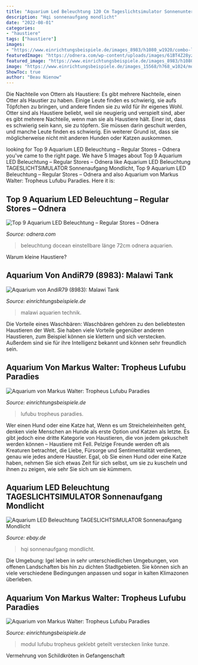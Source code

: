 ```yaml
---
title: "Aquarium Led Beleuchtung 120 Cm Tageslichtsimulator Sonnenuntergang Mondlicht ~ Aquarium Von Markus Walter: Tropheus Lufubu Paradies"
description: "Hqi sonnenaufgang mondlicht"
date: "2022-08-01"
categories:
- "haustiere"
tags: ["haustiere"]
images:
- "https://www.einrichtungsbeispiele.de/images_8983/h1080_w1920/combo-lava-links__1fd61131bd52463b817da7cf700632a4.jpg"
featuredImage: "https://odnera.com/wp-content/uploads/images/61BT4Z28yzL.jpg"
featured_image: "https://www.einrichtungsbeispiele.de/images_8983/h1080_w1920/combo-lava-links__1fd61131bd52463b817da7cf700632a4.jpg"
image: "https://www.einrichtungsbeispiele.de/images_15568/h768_w1024/modul-f__b21d523393c572e85a20b52ad7c42267.jpg"
ShowToc: true
author: "Beau Nienow"
---
```



Die Nachteile von Ottern als Haustiere: Es gibt mehrere Nachteile, einen Otter als Haustier zu haben. Einige Leute finden es schwierig, sie aufs Töpfchen zu bringen, und andere finden sie zu wild für ihr eigenes Wohl.
Otter sind als Haustiere beliebt, weil sie neugierig und verspielt sind, aber es gibt mehrere Nachteile, wenn man sie als Haustiere hält. Einer ist, dass es schwierig sein kann, sie zu töpfern. Sie müssen darin geschult werden, und manche Leute finden es schwierig. Ein weiterer Grund ist, dass sie möglicherweise nicht mit anderen Hunden oder Katzen auskommen.

	

		
looking for Top 9 Aquarium LED Beleuchtung – Regular Stores – Odnera you've came to the right page. We have 5 Images about Top 9 Aquarium LED Beleuchtung – Regular Stores – Odnera like Aquarium LED Beleuchtung TAGESLICHTSIMULATOR Sonnenaufgang Mondlicht, Top 9 Aquarium LED Beleuchtung – Regular Stores – Odnera and also Aquarium von Markus Walter: Tropheus Lufubu Paradies. Here it is:
		
    
## Top 9 Aquarium LED Beleuchtung – Regular Stores – Odnera

<img loading=lazy src="https://odnera.com/wp-content/uploads/images/61BT4Z28yzL.jpg" onerror="this.onerror=null;this.src='https://tse3.mm.bing.net/th?id=OIP.zviLZ2sOzkiRVpEqDJGNtwHaHa&amp;pid=15.1';" alt="Top 9 Aquarium LED Beleuchtung – Regular Stores – Odnera">

_Source: odnera.com_

>beleuchtung docean einstellbare länge 72cm odnera aquarien. 

	

Warum kleine Haustiere?

    
## Aquarium Von AndiR79 (8983): Malawi Tank

<img loading=lazy src="https://www.einrichtungsbeispiele.de/images_8983/h1080_w1920/combo-lava-links__1fd61131bd52463b817da7cf700632a4.jpg" onerror="this.onerror=null;this.src='https://tse2.mm.bing.net/th?id=OIP.LQnm-Je2FxNiK2Awq1oGhQHaFG&amp;pid=15.1';" alt="Aquarium von AndiR79 (8983): Malawi Tank">

_Source: einrichtungsbeispiele.de_

>malawi aquarien technik. 

	

Die Vorteile eines Waschbären:
Waschbären gehören zu den beliebtesten Haustieren der Welt. Sie haben viele Vorteile gegenüber anderen Haustieren, zum Beispiel können sie klettern und sich verstecken. Außerdem sind sie für ihre Intelligenz bekannt und können sehr freundlich sein.

    
## Aquarium Von Markus Walter: Tropheus Lufubu Paradies

<img loading=lazy src="https://www.einrichtungsbeispiele.de/images_15568/h768_w1024/blick-von-links-nach-rechts__f22fd89c4596a46ea2b5484a233eff86.jpg" onerror="this.onerror=null;this.src='https://tse2.mm.bing.net/th?id=OIP.ePbXhWIH0ZLf8vXu9iGj7wHaGw&amp;pid=15.1';" alt="Aquarium von Markus Walter: Tropheus Lufubu Paradies">

_Source: einrichtungsbeispiele.de_

>lufubu tropheus paradies. 

	

Wer einen Hund oder eine Katze hat,
Wenn es um Streicheleinheiten geht, denken viele Menschen an Hunde als erste Option und Katzen als letzte. Es gibt jedoch eine dritte Kategorie von Haustieren, die von jedem gekuschelt werden können – Haustiere mit Fell. Pelzige Freunde werden oft als Kreaturen betrachtet, die Liebe, Fürsorge und Sentimentalität verdienen, genau wie jedes andere Haustier. Egal, ob Sie einen Hund oder eine Katze haben, nehmen Sie sich etwas Zeit für sich selbst, um sie zu kuscheln und ihnen zu zeigen, wie sehr Sie sich um sie kümmern.

    
## Aquarium LED Beleuchtung TAGESLICHTSIMULATOR Sonnenaufgang Mondlicht

<img loading=lazy src="https://i.ebayimg.com/images/g/k~sAAOSweW5VAV1T/s-l640.jpg" onerror="this.onerror=null;this.src='https://tse4.mm.bing.net/th?id=OIP.0eYVb9ZfJz-zKMUM94jXFQHaGG&amp;pid=15.1';" alt="Aquarium LED Beleuchtung TAGESLICHTSIMULATOR Sonnenaufgang Mondlicht">

_Source: ebay.de_

>hqi sonnenaufgang mondlicht. 

	

Die Umgebung: Igel leben in sehr unterschiedlichen Umgebungen, von offenen Landschaften bis hin zu dichten Stadtgebieten. Sie können sich an viele verschiedene Bedingungen anpassen und sogar in kalten Klimazonen überleben.

    
## Aquarium Von Markus Walter: Tropheus Lufubu Paradies

<img loading=lazy src="https://www.einrichtungsbeispiele.de/images_15568/h768_w1024/modul-f__b21d523393c572e85a20b52ad7c42267.jpg" onerror="this.onerror=null;this.src='https://tse2.mm.bing.net/th?id=OIP.00i4gWa_rYOZWNqnQsUbpQHaE7&amp;pid=15.1';" alt="Aquarium von Markus Walter: Tropheus Lufubu Paradies">

_Source: einrichtungsbeispiele.de_

>modul lufubu tropheus geklebt geteilt verstecken linke tunze. 

	

Vermehrung von Schildkröten in Gefangenschaft

